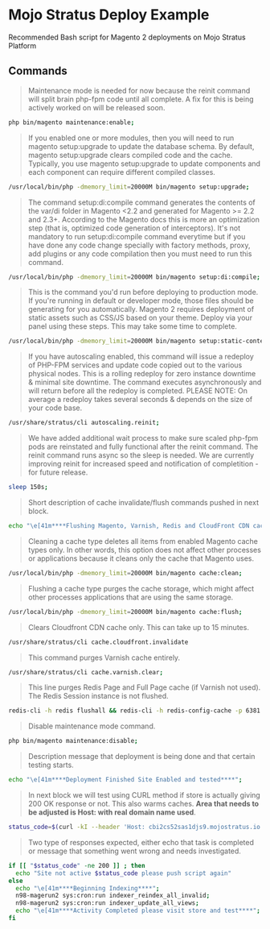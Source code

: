 # Mojo Stratus Deploy Example
Recommended Bash script for Magento 2 deployments on Mojo Stratus Platform

## Commands

> Maintenance mode is needed for now because the reinit command will split brain php-fpm code until all complete. A fix for this is being actively worked on will be released soon.
```bash
php bin/magento maintenance:enable;
```

> If you enabled one or more modules, then you will need to run magento setup:upgrade to update the database schema. By default, magento setup:upgrade clears compiled code and the cache. Typically, you use magento setup:upgrade to update components and each component can require different compiled classes.
```bash
/usr/local/bin/php -dmemory_limit=20000M bin/magento setup:upgrade;
```

> The command setup:di:compile command generates the contents of the var/di folder in Magento <2.2 and generated for Magento >= 2.2 and 2.3+. According to the Magento docs this is more an optimization step (that is, optimized code generation of interceptors). It's not mandatory to run setup:di:compile command everytime but if you have done any code change specially with factory methods, proxy, add plugins or any code compilation then you must need to run this command.
```bash
/usr/local/bin/php -dmemory_limit=20000M bin/magento setup:di:compile;
```

> This is the command you'd run before deploying to production mode. If you're running in default or developer mode, those files should be generating for you automatically. Magento 2 requires deployment of static assets such as CSS/JS based on your theme.  Deploy via your panel using these steps.  This may take some time to complete.
```bash
/usr/local/bin/php -dmemory_limit=20000M bin/magento setup:static-content:deploy --jobs=$(nproc);
```

> If you have autoscaling enabled, this command will issue a redeploy of PHP-FPM services and update code copied out to the various physical nodes. This is a rolling redeploy for zero instance downtime & minimal site downtime. The command executes asynchronously and will return before all the redeploy is completed. PLEASE NOTE: On average a redeploy takes several seconds & depends on the size of your code base.
```bash
/usr/share/stratus/cli autoscaling.reinit;
```

> We have added additional wait process to make sure scaled php-fpm pods are reinstated and fully functional after the reinit command. The reinit command runs async so the sleep is needed.  We are currently improving reinit for increased speed and notification of completition - for future release.
```bash
sleep 150s;
```

> Short description of cache invalidate/flush commands pushed in next block.
```bash
echo "\e[41m****Flushing Magento, Varnish, Redis and CloudFront CDN cache at this stage****";
```

> Cleaning a cache type deletes all items from enabled Magento cache types only. In other words, this option does not affect other processes or applications because it cleans only the cache that Magento uses.
```bash
/usr/local/bin/php -dmemory_limit=20000M bin/magento cache:clean;
```

> Flushing a cache type purges the cache storage, which might affect other processes applications that are using the same storage.
```bash
/usr/local/bin/php -dmemory_limit=20000M bin/magento cache:flush;
```

> Clears Cloudfront CDN cache only. This can take up to 15 minutes.
```bash
/usr/share/stratus/cli cache.cloudfront.invalidate
```

> This command purges Varnish cache entirely.
```bash
/usr/share/stratus/cli cache.varnish.clear;
```

> This line purges Redis Page and Full Page cache (if Varnish not used). The Redis Session instance is not flushed.
```bash
redis-cli -h redis flushall && redis-cli -h redis-config-cache -p 6381 flushall;
```

> Disable maintenance mode command.
```bash
php bin/magento maintenance:disable;
```

> Description message that deployment is being done and that certain testing starts.
```bash
echo "\e[41m****Deployment Finished Site Enabled and tested****";
```

> In next block we will test using CURL method if store is actually giving 200 OK response or not. This also warms caches. **Area that needs to be adjusted is Host: with real domain name used**.
```bash
status_code=$(curl -kI --header 'Host: cbi2cs52sas1djs9.mojostratus.io' --write-out %{http_code} --silent --output /dev/null 'https://nginx/')
```

> Two type of responses expected, either echo that task is completed or message that something went wrong and needs investigated.
```bash
if [[ "$status_code" -ne 200 ]] ; then
  echo "Site not active $status_code please push script again"
else
  echo "\e[41m****Beginning Indexing****";
  n98-magerun2 sys:cron:run indexer_reindex_all_invalid;
  n98-magerun2 sys:cron:run indexer_update_all_views;
  echo "\e[41m****Activity Completed please visit store and test****";
fi
```
